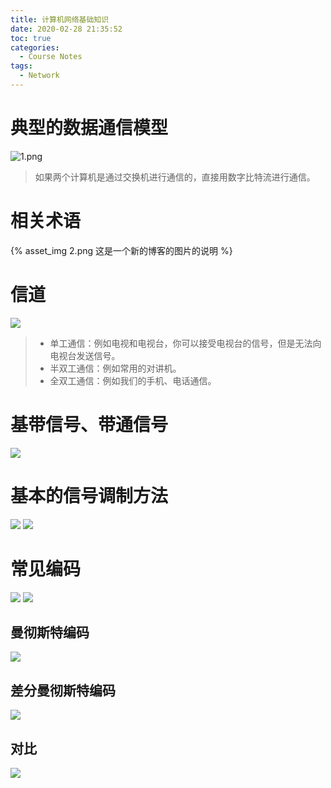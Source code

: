```yaml
---
title: 计算机网络基础知识
date: 2020-02-28 21:35:52
toc: true
categories: 
  - Course Notes
tags:
  - Network
---
```




# 典型的数据通信模型

![1.png](1.png)
>如果两个计算机是通过交换机进行通信的，直接用数字比特流进行通信。
<!-- more -->

# 相关术语
{% asset_img 2.png 这是一个新的博客的图片的说明 %}
# 信道
![](3.png)
>- 单工通信：例如电视和电视台，你可以接受电视台的信号，但是无法向电视台发送信号。
>- 半双工通信：例如常用的对讲机。
>- 全双工通信：例如我们的手机、电话通信。

# 基带信号、带通信号
![](4.png)
# 基本的信号调制方法
![](5-1.png)
![](5-2.png)
# 常见编码
![](6-1.png)
![](6-2.png)
## 曼彻斯特编码
![](6-3.png)
## 差分曼彻斯特编码
![](6-4.png)
## 对比
![](6-5.png)



